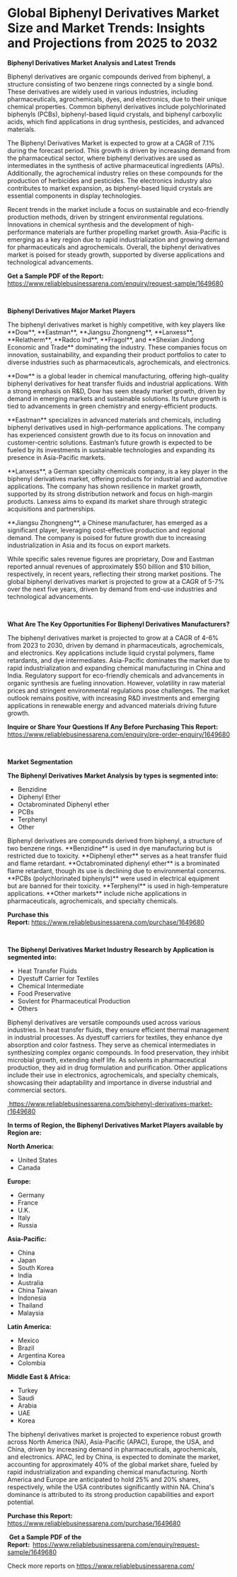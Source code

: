 <p><h1>Global Biphenyl Derivatives Market Size and Market Trends: Insights and Projections from 2025 to 2032</h1></p><p><strong>Biphenyl Derivatives Market Analysis and Latest Trends</strong></p>
<p><p>Biphenyl derivatives are organic compounds derived from biphenyl, a structure consisting of two benzene rings connected by a single bond. These derivatives are widely used in various industries, including pharmaceuticals, agrochemicals, dyes, and electronics, due to their unique chemical properties. Common biphenyl derivatives include polychlorinated biphenyls (PCBs), biphenyl-based liquid crystals, and biphenyl carboxylic acids, which find applications in drug synthesis, pesticides, and advanced materials.</p><p>The Biphenyl Derivatives Market is expected to grow at a CAGR of 7.1% during the forecast period. This growth is driven by increasing demand from the pharmaceutical sector, where biphenyl derivatives are used as intermediates in the synthesis of active pharmaceutical ingredients (APIs). Additionally, the agrochemical industry relies on these compounds for the production of herbicides and pesticides. The electronics industry also contributes to market expansion, as biphenyl-based liquid crystals are essential components in display technologies.</p><p>Recent trends in the market include a focus on sustainable and eco-friendly production methods, driven by stringent environmental regulations. Innovations in chemical synthesis and the development of high-performance materials are further propelling market growth. Asia-Pacific is emerging as a key region due to rapid industrialization and growing demand for pharmaceuticals and agrochemicals. Overall, the biphenyl derivatives market is poised for steady growth, supported by diverse applications and technological advancements.</p></p>
<p><strong>Get a Sample PDF of the Report:&nbsp;</strong> <a href="https://www.reliablebusinessarena.com/enquiry/request-sample/1649680?utm_campaign=1932&utm_medium=2&utm_source=Github&utm_content=ia&utm_term=27012025&utm_id=biphenyl-derivatives">https://www.reliablebusinessarena.com/enquiry/request-sample/1649680</a></p>
<p>&nbsp;</p>
<p><strong>Biphenyl Derivatives Major Market Players</strong></p>
<p><p>The biphenyl derivatives market is highly competitive, with key players like **Dow**, **Eastman**, **Jiangsu Zhongneng**, **Lanxess**, **Relatherm**, **Radco Ind**, **Fragol**, and **Shexian Jindong Economic and Trade** dominating the industry. These companies focus on innovation, sustainability, and expanding their product portfolios to cater to diverse industries such as pharmaceuticals, agrochemicals, and electronics.</p><p>**Dow** is a global leader in chemical manufacturing, offering high-quality biphenyl derivatives for heat transfer fluids and industrial applications. With a strong emphasis on R&D, Dow has seen steady market growth, driven by demand in emerging markets and sustainable solutions. Its future growth is tied to advancements in green chemistry and energy-efficient products.</p><p>**Eastman** specializes in advanced materials and chemicals, including biphenyl derivatives used in high-performance applications. The company has experienced consistent growth due to its focus on innovation and customer-centric solutions. Eastman’s future growth is expected to be fueled by its investments in sustainable technologies and expanding its presence in Asia-Pacific markets.</p><p>**Lanxess**, a German specialty chemicals company, is a key player in the biphenyl derivatives market, offering products for industrial and automotive applications. The company has shown resilience in market growth, supported by its strong distribution network and focus on high-margin products. Lanxess aims to expand its market share through strategic acquisitions and partnerships.</p><p>**Jiangsu Zhongneng**, a Chinese manufacturer, has emerged as a significant player, leveraging cost-effective production and regional demand. The company is poised for future growth due to increasing industrialization in Asia and its focus on export markets.</p><p>While specific sales revenue figures are proprietary, Dow and Eastman reported annual revenues of approximately $50 billion and $10 billion, respectively, in recent years, reflecting their strong market positions. The global biphenyl derivatives market is projected to grow at a CAGR of 5-7% over the next five years, driven by demand from end-use industries and technological advancements.</p></p>
<p>&nbsp;</p>
<p><strong>What Are The Key Opportunities For Biphenyl Derivatives Manufacturers?</strong></p>
<p><p>The biphenyl derivatives market is projected to grow at a CAGR of 4-6% from 2023 to 2030, driven by demand in pharmaceuticals, agrochemicals, and electronics. Key applications include liquid crystal polymers, flame retardants, and dye intermediates. Asia-Pacific dominates the market due to rapid industrialization and expanding chemical manufacturing in China and India. Regulatory support for eco-friendly chemicals and advancements in organic synthesis are fueling innovation. However, volatility in raw material prices and stringent environmental regulations pose challenges. The market outlook remains positive, with increasing R&D investments and emerging applications in renewable energy and advanced materials driving future growth.</p></p>
<p><strong>Inquire or Share Your Questions If Any Before Purchasing This Report:</strong> <a href="https://www.reliablebusinessarena.com/enquiry/pre-order-enquiry/1649680?utm_campaign=1932&utm_medium=2&utm_source=Github&utm_content=ia&utm_term=27012025&utm_id=biphenyl-derivatives">https://www.reliablebusinessarena.com/enquiry/pre-order-enquiry/1649680</a></p>
<p>&nbsp;</p>
<p><strong>Market Segmentation</strong></p>
<p><strong>The Biphenyl Derivatives Market Analysis by types is segmented into:</strong></p>
<p><ul><li>Benzidine</li><li>Diphenyl Ether</li><li>Octabrominated Diphenyl ether</li><li>PCBs</li><li>Terphenyl</li><li>Other</li></ul></p>
<p><p>Biphenyl derivatives are compounds derived from biphenyl, a structure of two benzene rings. **Benzidine** is used in dye manufacturing but is restricted due to toxicity. **Diphenyl ether** serves as a heat transfer fluid and flame retardant. **Octabrominated diphenyl ether** is a brominated flame retardant, though its use is declining due to environmental concerns. **PCBs (polychlorinated biphenyls)** were used in electrical equipment but are banned for their toxicity. **Terphenyl** is used in high-temperature applications. **Other markets** include niche applications in pharmaceuticals, agrochemicals, and specialty chemicals.</p></p>
<p><strong>Purchase this Report:&nbsp;</strong><a href="https://www.reliablebusinessarena.com/purchase/1649680?utm_campaign=1932&utm_medium=2&utm_source=Github&utm_content=ia&utm_term=27012025&utm_id=biphenyl-derivatives">https://www.reliablebusinessarena.com/purchase/1649680</a></p>
<p>&nbsp;</p>
<p><strong>The Biphenyl Derivatives Market Industry Research by Application is segmented into:</strong></p>
<p><ul><li>Heat Transfer Fluids</li><li>Dyestuff Carrier for Textiles</li><li>Chemical Intermediate</li><li>Food Preservative</li><li>Sovlent for Pharmaceutical Production</li><li>Others</li></ul></p>
<p><p>Biphenyl derivatives are versatile compounds used across various industries. In heat transfer fluids, they ensure efficient thermal management in industrial processes. As dyestuff carriers for textiles, they enhance dye absorption and color fastness. They serve as chemical intermediates in synthesizing complex organic compounds. In food preservation, they inhibit microbial growth, extending shelf life. As solvents in pharmaceutical production, they aid in drug formulation and purification. Other applications include their use in electronics, agrochemicals, and specialty chemicals, showcasing their adaptability and importance in diverse industrial and commercial sectors.</p></p>
<p><a href="https://www.reliablebusinessarena.com/biphenyl-derivatives-market-r1649680?utm_campaign=1932&utm_medium=2&utm_source=Github&utm_content=ia&utm_term=27012025&utm_id=biphenyl-derivatives">&nbsp;https://www.reliablebusinessarena.com/biphenyl-derivatives-market-r1649680</a></p>
<p><strong>In terms of Region, the Biphenyl Derivatives Market Players available by Region are:</strong></p>
<p>
    <p> <strong> North America: </strong>
        <ul>
            <li>United States</li>
            <li>Canada</li>
        </ul>
        </p> 
    <p> <strong> Europe: </strong>
        <ul>
            <li>Germany</li>
            <li>France</li>
            <li>U.K.</li>
            <li>Italy</li>
            <li>Russia</li>
        </ul>
        </p> 
    <p> <strong> Asia-Pacific: </strong>
        <ul>
            <li>China</li>
            <li>Japan</li>
            <li>South Korea</li>
            <li>India</li>
            <li>Australia</li>
            <li>China Taiwan</li>
            <li>Indonesia</li>
            <li>Thailand</li>
            <li>Malaysia</li>
        </ul>
        </p> 
    <p> <strong> Latin America: </strong>
        <ul>
            <li>Mexico</li>
            <li>Brazil</li>
            <li>Argentina Korea</li>
            <li>Colombia</li>
        </ul>
        </p> 
    <p> <strong> Middle East & Africa: </strong>
        <ul>
            <li>Turkey</li>
            <li>Saudi</li>
            <li>Arabia</li>
            <li>UAE</li>
            <li>Korea</li>
        </ul>
    </p>
    </p>
<p><p>The biphenyl derivatives market is projected to experience robust growth across North America (NA), Asia-Pacific (APAC), Europe, the USA, and China, driven by increasing demand in pharmaceuticals, agrochemicals, and electronics. APAC, led by China, is expected to dominate the market, accounting for approximately 40% of the global market share, fueled by rapid industrialization and expanding chemical manufacturing. North America and Europe are anticipated to hold 25% and 20% shares, respectively, while the USA contributes significantly within NA. China's dominance is attributed to its strong production capabilities and export potential.</p></p>
<p><strong>Purchase this Report: </strong><a href="https://www.reliablebusinessarena.com/purchase/1649680?utm_campaign=1932&utm_medium=2&utm_source=Github&utm_content=ia&utm_term=27012025&utm_id=biphenyl-derivatives">https://www.reliablebusinessarena.com/purchase/1649680</a></p>
<p>&nbsp;<strong>Get a Sample PDF of the Report:&nbsp;&nbsp;</strong><a href="https://www.reliablebusinessarena.com/enquiry/request-sample/1649680?utm_campaign=1932&utm_medium=2&utm_source=Github&utm_content=ia&utm_term=27012025&utm_id=biphenyl-derivatives">https://www.reliablebusinessarena.com/enquiry/request-sample/1649680</a></p>
<p><strong></strong></p>
<p>Check more reports on <a href="https://www.reliablebusinessarena.com/?utm_campaign=1932&utm_medium=2&utm_source=Github&utm_content=ia&utm_term=27012025&utm_id=biphenyl-derivatives">https://www.reliablebusinessarena.com/</a></p>